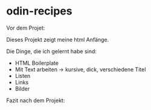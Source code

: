 # odin-recipes

Vor dem Projet:

Dieses Projekt zeigt meine html Anfänge.

Die Dinge, die ich gelernt habe sind:

- HTML Boilerplate
- Mit Text arbeiten -> kursive, dick, verschiedene Titel
- Listen
- Links
- Bilder

Fazit nach dem Projekt: